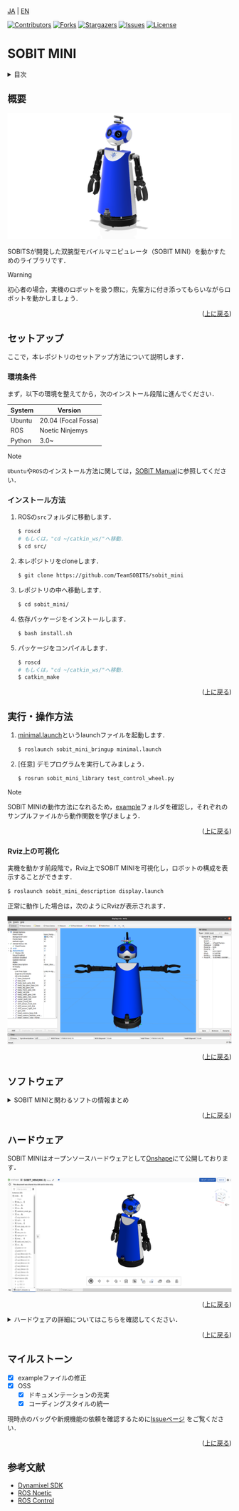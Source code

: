 <a name="readme-top"></a>

[JA](README.md) | [EN](README.en.md)

[![Contributors][contributors-shield]][contributors-url]
[![Forks][forks-shield]][forks-url]
[![Stargazers][stars-shield]][stars-url]
[![Issues][issues-shield]][issues-url]
[![License][license-shield]][license-url]

# SOBIT MINI

<!--目次-->
<details>
   <summary>目次</summary>
   <ol>
    <li>
      <a href="#概要">概要</a>
    </li>
    <li>
      <a href="#環境構築">環境構築</a>
      <ul>
        <li><a href="#環境条件">環境条件</a></li>
        <li><a href="#インストール方法">インストール方法</a></li>
      </ul>
    </li>
    <li>
    <a href="#実行操作方法">実行・操作方法</a>
      <ul>
        <li><a href="#Rviz上の可視化">Rviz上の可視化</a></li>
      </ul>
    </li>
    <li>
    <a href="#ソフトウェア">ソフトウェア</a>
      <ul>
        <li><a href="#ジョイントコントローラ">ジョイントコントローラ</a></li>
        <li><a href="#ホイールコントローラ">ホイールコントローラ</a></li>
      </ul>
    </li>
    <li>
    <a href="#ハードウェア">ハードウェア</a>
      <ul>
        <li><a href="#パーツのダウンロード方法">パーツのダウンロード方法</a></li>
        <li><a href="#電子回路図">電子回路図</a></li>
        <li><a href="#ロボットの組み立て">ロボットの組み立て</a></li>
        <li><a href="#ロボットの特徴">ロボットの特徴</a></li>
        <li><a href="#部品リストBOM">部品リスト（BOM）</a></li>
      </ul>
    </li>
    <li><a href="#マイルストーン">マイルストーン</a></li>
    <!-- <li><a href="#contributing">Contributing</a></li> -->
    <!-- <li><a href="#license">License</a></li> -->
    <li><a href="#参考文献">参考文献</a></li>
   </ol>
</details>

<!--レポジトリの概要-->
## 概要
![](sobit_mini/img/sobit_mini.png)

SOBITSが開発した双腕型モバイルマニピュレータ（SOBIT MINI）を動かすためのライブラリです．

> [!WARNING]
> 初心者の場合，実機のロボットを扱う際に，先輩方に付き添ってもらいながらロボットを動かしましょう．

<p align="right">(<a href="#readme-top">上に戻る</a>)</p>

<!-- セットアップ -->
## セットアップ

ここで，本レポジトリのセットアップ方法について説明します．

### 環境条件

まず，以下の環境を整えてから，次のインストール段階に進んでください．

| System  | Version |
| ------------- | ------------- |
| Ubuntu | 20.04 (Focal Fossa) |
| ROS | Noetic Ninjemys |
| Python | 3.0~ |

> [!NOTE]
> `Ubuntu`や`ROS`のインストール方法に関しては，[SOBIT Manual](https://github.com/TeamSOBITS/sobits_manual#%E9%96%8B%E7%99%BA%E7%92%B0%E5%A2%83%E3%81%AB%E3%81%A4%E3%81%84%E3%81%A6)に参照してください．

<!-- - OS: Ubuntu 20.04 
- ROS distribution: noetic Kame -->

### インストール方法

1. ROSの`src`フォルダに移動します．
   ```sh
   $ roscd
   # もしくは，"cd ~/catkin_ws/"へ移動．
   $ cd src/
   ```
2. 本レポジトリをcloneします．
   ```sh
   $ git clone https://github.com/TeamSOBITS/sobit_mini
   ```
3. レポジトリの中へ移動します．
   ```sh
   $ cd sobit_mini/
   ```
4. 依存パッケージをインストールします．
   ```sh
   $ bash install.sh
   ```
5. パッケージをコンパイルします．
   ```sh
   $ roscd
   # もしくは，"cd ~/catkin_ws/"へ移動．
   $ catkin_make
   ```

<p align="right">(<a href="#readme-top">上に戻る</a>)</p>


<!-- 実行・操作方法 -->
## 実行・操作方法

1. [minimal.launch](sobit_mini_bringup/launch/minimal.launch)というlaunchファイルを起動します．
   ```sh
   $ roslaunch sobit_mini_bringup minimal.launch
   ```
2. [任意] デモプログラムを実行してみましょう．
   ```sh
   $ rosrun sobit_mini_library test_control_wheel.py
   ```

> [!NOTE]
> SOBIT MINIの動作方法になれるため，[example](sobit_mini_library/example/)フォルダを確認し，それぞれのサンプルファイルから動作関数を学びましょう．

<p align="right">(<a href="#readme-top">上に戻る</a>)</p>


### Rviz上の可視化
実機を動かす前段階で，Rviz上でSOBIT MINIを可視化し，ロボットの構成を表示することができます．

```sh
$ roslaunch sobit_mini_description display.launch
```

正常に動作した場合は，次のようにRvizが表示されます．

![SOBIT MINI Display with Rviz](sobit_mini/img/sobit_mini_display.png)

<p align="right">(<a href="#readme-top">上に戻る</a>)</p>


## ソフトウェア
<details>
<summary>SOBIT MINIと関わるソフトの情報まとめ</summary>


### ジョイントコントローラ
SOBIT MINIのパンチルト機構とマニピュレータを動かすための情報まとめです．

<p align="right">(<a href="#readme-top">上に戻る</a>)</p>


#### 動作関数
1.  `moveToPose()` : 決められたポーズに動かします．
   ```cpp
   bool moveToPose( const std::string &pose_name //ポーズ名
   );
   ```

> [!NOTE]
> 既存のポーズは[sobit_mini_pose.yaml](sobit_mini_library/config/sobit_mini_pose.yaml)に確認できます．

2. `moveHeadPanTilt` : パンチルト機構を任意の角度に動かします．
   ```cpp
   bool moveHeadPanTilt(
      const double pan_rad,         // 回転角度 [rad]
      const double tilt_rad,        // 回転角度 [rad]
      const double sec,             // 回転時間 [s]
      bool is_sleep                 // 回転後に待機するかどうか
   )
   ```

3. `moveRightArm` : 右腕のジョイントを任意の角度に動かします．
   ```cpp
   bool moveRightArm(
      const double shoulder_roll,   // 回転角度 [rad]
      const double shoulder_pan,    // 回転角度 [rad]
      const double elbow_tilt,      // 回転角度 [rad]
      const double wrist_tilt,      // 回転角度 [rad]
      const double hand_motor,      // 回転角度 [rad]
      const double sec,             // 回転時間 [s]
      bool is_sleep                 // 回転後に待機するかどうか
   )
   ```

4. `moveLeftArm` : 右腕のジョイントを任意の角度に動かします．
   ```cpp
   bool moveLeftArm(
      const double shoulder_roll,   // 回転角度 [rad]
      const double shoulder_pan,    // 回転角度 [rad]
      const double elbow_tilt,      // 回転角度 [rad]
      const double wrist_tilt,      // 回転角度 [rad]
      const double hand_motor,      // 回転角度 [rad]
      const double sec,             // 回転時間 [s]
      bool is_sleep                 // 回転後に待機するかどうか
   )
   ```

5. `moveJoint` : 指定されたジョイントを任意の角度に動かします．
   ```cpp
   bool moveJoint(
      const Joint joint_num,  // ジョイント名 (定数名)
      const double rad,       // 回転角度 [rad]
      const double sec,       // 回転時間 [s]
      bool is_sleep           // 回転後に待機するかどうか
   )
   ```

6. `moveAllJoint` : 全てのジョイントを任意の角度に動かします．
   ```cpp
   bool moveAllJoint(
      const double l_arm_shoulder_roll_joint,   // 回転角度 [rad]
      const double l_arm_shoulder_pan_joint,    // 回転角度 [rad]
      const double l_arm_elbow_tilt_joint,      // 回転角度 [rad]
      const double l_hand_joint,                // 回転角度 [rad]
      const double r_arm_shoulder_roll_joint,   // 回転角度 [rad]
      const double r_arm_shoulder_pan_joint,    // 回転角度 [rad]
      const double r_arm_elbow_tilt_joint,      // 回転角度 [rad]
      const double r_arm_wrist_tilt_joint,      // 回転角度 [rad]
      const double r_hand_joint,                // 回転角度 [rad]
      const double body_roll_joint,             // 回転角度 [rad]
      const double head_pan_joint,              // 回転角度 [rad]
      const double head_tilt_joint,             // 回転角度 [rad]
      const double sec,                         // 回転時間 [s]
      bool is_sleep                             // 回転後に待機するかどうか
   )
   ```

7. `moveGripperToTargetCoord` : ハンドをxyz座標に動かします（把持モード）．
   ```cpp
   bool moveGripperToTargetCoord(
      const int arm_mode,                 //使用するアーム(arm_mode=0:左腕,arm_mode=1:左腕)
      const double hand_rad,              //ハンドの開閉角度の調整
      const double goal_position_x,       //把持目的地のx [m]
      const double goal_position_y,       //把持目的地のy [m]
      const double goal_position_z,       //把持目的地のz [m]
      const double diff_goal_position_x,  // xyz座標のx軸をシフトする [m]
      const double diff_goal_position_y,  // xyz座標のy軸をシフトする [m]
      const double diff_goal_position_z   // xyz座標のz軸をシフトする [m]
   )
   ```

8. `moveGripperToTargetTF` : ハンドをtf名に動かします（把持モード）．
   ```cpp
   bool moveGripperToTargetTF(
      const int arm_mode,                    //使用するアーム(arm_mode=0:左腕,arm_mode=1:左腕)
      const std::string &goal_position_name, //把持目的tf名
      const double hand_rad,                 //ハンドの開閉角度の調整
      const double diff_goal_position_x,     // xyz座標のx軸をシフトする [m]
      const double diff_goal_position_y,     // xyz座標のy軸をシフトする [m]
      const double diff_goal_position_z      // xyz座標のz軸をシフトする [m]
   )
   ```

<p align="right">(<a href="#readme-top">上に戻る</a>)</p>

#### ジョイント名

SOBIT MINIのジョイント名とその定数名は以下の通りです．

| ジョイント番号 | ジョイント名 | ジョイント定数名 |
| :---: | --- | --- |
| 0 | l_arm_shoulder_roll_joint | L_ARM_SHOULDER_ROLL_JOINT |
| 1 | l_arm_shoulder_pan_joint | L_ARM_SHOULDER_PAN_JOINT |
| 2 | l_arm_elbow_tilt_joint | L_ARM_ELBOW_TILT_JOINT |
| 3 | l_arm_wrist_tilt_joint | L_ARM_WRIST_TILT_JOINT |
| 4 | l_hand_joint | L_HAND_JOINT |
| 5 | r_arm_shoulder_roll_joint | R_ARM_SHOULDER_ROLL_JOINT |
| 6 | r_arm_shoulder_pan_joint | R_ARM_SHOULDER_PAN_JOINT |
| 7 | r_arm_elbow_tilt_joint | R_ARM_ELBOW_ROLL_JOINT |
| 8 | r_arm_wrist_tilt_joint | R_ARM_WRIST_TILT_JOINT |
| 9 | r_hand_joint | R_HAND_JOINT |
| 10 | body_roll_joint | BODY_ROLL_JOINT |
| 11 | head_pan_joint | HEAD_PAN_JOINT |
| 12 | head_tilt_joint | HEAD_TILT_JOINT |

<p align="right">(<a href="#readme-top">上に戻る</a>)</p>


#### ポーズの設定方法

[sobit_mini_pose.yaml](sobit_mini_library/config/sobit_mini_pose.yaml)というファイルでポーズの追加・編集ができます．以下のようなフォーマットになります．

```yaml
mini_pose:
    - { 
        pose_name: "pose_name",
        l_arm_shoulder_roll_joint: 0.0,
        l_arm_shoulder_pan_joint: -1.25,
        l_arm_elbow_tilt_joint: 0.0,
        l_arm_wrist_tilt_joint: 0.0,
        l_hand_joint: 0.0,
        r_arm_shoulder_roll_joint: 0.0,
        r_arm_shoulder_pan_joint: -1.25,
        r_arm_elbow_tilt_joint: 0.0,
        r_arm_wrist_tilt_joint: 0.0,
        r_hand_joint: 0.0,
        body_roll_joint: 0.0,
        head_pan_joint: 0.0,
        head_tilt_joint: 0.0
    }
```

### ホイールコントローラ

SOBIT MINIの移動機構部を動かすための情報まとめです．


#### 動作関数

1. `controlWheelLinear()` : 並進（前進・後進）に移動させます．
   ```cpp
   bool controlWheelLinear(const double distance      //x方向への直進移動距離
   )
   ```

2. `controlWheelRotateRad()` : 回転運動を行う（弧度法：Radian）
   ```cpp
   bool controlWheelRotateRad(const double angle_rad  // 中心回転角度 [rad]
   )
   ```

3. `controlWheelRotateDeg()` : 回転運動を行う（度数法：Degree）
   ```cpp
   bool controlWheelRotateDeg(const double angle_deg  // 中心回転角度 (deg)
   )
   ```

</details>

<p align="right">(<a href="#readme-top">上に戻る</a>)</p>

## ハードウェア

SOBIT MINIはオープンソースハードウェアとして[Onshape](https://cad.onshape.com/documents/8875b6e7a5f6f87b4f951969/w/d265c3a1708d61e2a005595d/e/00fdacbdb703dc27e5e0d3f8)にて公開しております．

![SOBIT MINI in OnShape](sobit_mini/img/sobit_mini_onshape.png)

<p align="right">(<a href="#readme-top">上に戻る</a>)</p>

<details>
<summary>ハードウェアの詳細についてはこちらを確認してください．</summary>

### パーツのダウンロード方法

1. Onshapeにアクセスしましょう．

> [!NOTE]
> ファイルをダウンロードするために，`OnShape`のアカウントを作成する必要がありません．ただし，本ドキュメント全体をコピーする場合，アカウントの作成を推奨します．

2. `Instance`の中にパーツを右クリックで選択します．
3. 一覧が表示され，`Export`ボタンを押してください．
4. 表示されたウィンドウの中に，`Format`という項目があります．`STEP`を選択してください．
5. 最後に，青色の`Export`ボタンを押してダウンロードが開始されます．

<p align="right">(<a href="#readme-top">上に戻る</a>)</p>

### 電子回路図

TBD

<p align="right">(<a href="#readme-top">上に戻る</a>)</p>


### ロボットの組み立て

TBD

<p align="right">(<a href="#readme-top">上に戻る</a>)</p>


### ロボットの特徴

| 項目 | 詳細 |
| --- | --- |
| 最大直進速度 | 0.65[m/s] |
| 最大回転速度 | 3.1415[rad/s] |
| 最大ペイロード | 0.35[kg] |
| サイズ (長さx幅x高さ) | 512x418x1122[mm] |
| 重量 | 11.6[kg] |
| リモートコントローラ | PS3/PS4 |
| LiDAR | UST-10LX |
| RGB-D | Intel Realsense D435F |
| スピーカー | モノラルスピーカー |
| マイク | コンデンサーマイク |
| アクチュエータ (アーム) | 2 x XM540-W150, 9 x XM430-W320 |
| 移動機構 | TurtleBot2 |
| 電源 | 2 x Makita 6.0Ah 18V |
| PC接続 | USB |


### 部品リスト（BOM）

| 部品 | 型番 | 個数 | 購入先 |
| --- | --- | --- | --- |
| --- | --- | 1 | [link]() |
| --- | --- | 1 | [link]() |
| --- | --- | 1 | [link]() |
| --- | --- | 1 | [link]() |
| --- | --- | 1 | [link]() |
| --- | --- | 1 | [link]() |
| --- | --- | 1 | [link]() |
| --- | --- | 1 | [link]() |
| --- | --- | 1 | [link]() |
| --- | --- | 1 | [link]() |
| --- | --- | 1 | [link]() |
| --- | --- | 1 | [link]() |
| --- | --- | 1 | [link]() |


</details>

<p align="right">(<a href="#readme-top">上に戻る</a>)</p>


<!-- マイルストーン -->
## マイルストーン

- [x] exampleファイルの修正
- [x] OSS
    - [x] ドキュメンテーションの充実
    - [x] コーディングスタイルの統一

現時点のバッグや新規機能の依頼を確認するために[Issueページ][license-url] をご覧ください．

<p align="right">(<a href="#readme-top">上に戻る</a>)</p>

<!-- LICENSE -->
<!-- ## License

Distributed under the MIT License. See `LICENSE.txt` for more NOTErmation.

<p align="right">(<a href="#readme-top">上に戻る</a>)</p> -->

<!-- 参考文献 -->
## 参考文献

* [Dynamixel SDK](https://emanual.robotis.com/docs/en/software/dynamixel/dynamixel_sdk/overview/)
* [ROS Noetic](http://wiki.ros.org/noetic)
* [ROS Control](http://wiki.ros.org/ros_control)


<!-- MARKDOWN LINKS & IMAGES -->
<!-- https://www.markdownguide.org/basic-syntax/#reference-style-links -->
[contributors-shield]: https://img.shields.io/github/contributors/TeamSOBITS/sobit_mini.svg?style=for-the-badge
[contributors-url]: https://github.com/TeamSOBITS/sobit_mini/graphs/contributors
[forks-shield]: https://img.shields.io/github/forks/TeamSOBITS/sobit_mini.svg?style=for-the-badge
[forks-url]: https://github.com/TeamSOBITS/sobit_mini/network/members
[stars-shield]: https://img.shields.io/github/stars/TeamSOBITS/sobit_mini.svg?style=for-the-badge
[stars-url]: https://github.com/TeamSOBITS/sobit_mini/stargazers
[issues-shield]: https://img.shields.io/github/issues/TeamSOBITS/sobit_mini.svg?style=for-the-badge
[issues-url]: https://github.com/TeamSOBITS/sobit_mini/issues
[license-shield]: https://img.shields.io/github/license/TeamSOBITS/sobit_mini.svg?style=for-the-badge
[license-url]: https://github.com/TeamSOBITS/sobit_mini/issues



<!-- まず，以下のコマンドを入力して，SOBIT MINIを動かすための環境設定を行います．
この設定は，初回のみに行う作業ですので，1度行ったことのある人は飛ばしてください．

※ 開発するPCで，SOBIT EDUやSOBIT PROを動かしたことがある場合も，この作業は必要ありません．

```bash:
$ cd sobit_mini
$ bash sobit_setup.sh
```

以下のコマンドを入力することで，SOBIT MINIを起動することができます．
これにより，SOBIT MINIのモータやRGB-Dカメラ，測域センサ(Lidar)などのデバイスが起動します．
また，それと同時にRvizも起動します．

:warning: ロボットをコンテナで動かす場合，動かしたいデバイスをホストPCと接続してから，コンテナを立ち上げてください．
コンテナを立ち上げてからデバイスとの接続を行う場合，ロボットが動かない場合があります．

```bash:
$ roslaunch sobit_mini_bringup minimal.launch
``` -->
